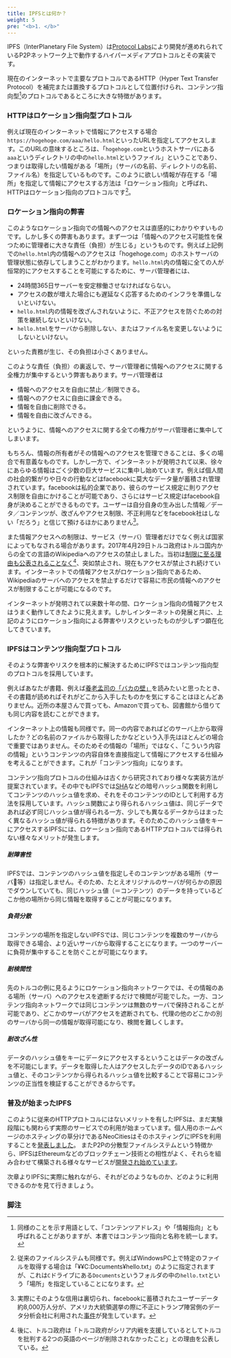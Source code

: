 ```yaml
---
title: IPFSとは何か？
weight: 5
pre: "<b>1. </b>"
---
```


IPFS（InterPlanetary File System）は[Protocol Labs](https://protocol.ai/)により開発が進めれられているP2Pネットワーク上で動作するハイパーメディアプロトコルとその実装です。

現在のインターネットで主要なプロトコルであるHTTP（Hyper Text Transfer Protocol）を補完または置換するプロトコルとして位置付けられ、コンテンツ指向型[^1]のプロトコルであるところに大きな特徴があります。

### HTTPはロケーション指向型プロトコル
例えば現在のインターネットで情報にアクセスする場合`https://hogehoge.com/aaa/hello.html`といったURLを指定してアクセスします。このURLの意味するところは、「`hogehoge.com`というホストサーバにある`aaa`というディレクトリの中の`hello.html`というファイル」ということであり、つまりは取得したい情報がある「場所」（サーバの名前、ディレクトリの名前、ファイル名）を指定しているものです。このように欲しい情報が存在する「場所」を指定して情報にアクセスする方法は「ロケーション指向」と呼ばれ、HTTPはロケーション指向のプロトコルです[^2]。

### ロケーション指向の弊害
このようなロケーション指向での情報へのアクセスは直感的にわかりやすいものです。しかし多くの弊害もあります。まず一つは「情報へのアクセス可能性を保つために管理者に大きな責任（負担）が生じる」というものです。例えば上記例での`hello.html`内の情報へのアクセスは「hogehoge.com」のホストサーバの管理状態に依存してしまうことがわかります。`hello.html`内の情報に全ての人が恒常的にアクセスすることを可能にするために、サーバ管理者には、

* 24時間365日サーバーを安定稼働させなければならない。
* アクセスの数が増えた場合にも遅延なく応答するためのインフラを準備しないといけない。
* `hello.html`内の情報を改ざんされないように、不正アクセスを防ぐための対策を継続しないといけない。
* `hello.html`をサーバから削除しない、またはファイル名を変更しないようにしないといけない。

といった責務が生じ、その負担は小さくありません。

このような責任（負担）の裏返しで、サーバ管理者に情報へのアクセスに関する全権力が集中するという弊害もあります。サーバ管理者は

* 情報へのアクセスを自由に禁止／制限できる。
* 情報へのアクセスに自由に課金できる。
* 情報を自由に削除できる。
* 情報を自由に改ざんできる。

というように、情報へのアクセスに関する全ての権力がサーバ管理者に集中してしまいます。

もちろん、情報の所有者がその情報へのアクセスを管理できることは、多くの場合で有意義なものです。しかし一方で、インターネットが発明されて以来、徐々にあらゆる情報はごく少数の巨大サービスに集中し始めています。例えば個人間の社会的繋がりや日々の行動などはfacebookに莫大なデータ量が蓄積され管理されています。facebookは私的企業であり、彼らのサービス規定に則りアクセス制限を自由にかけることが可能であり、さらにはサービス規定はfacebook自身が決めることができるものです。ユーザーは自分自身の生み出した情報／データ／コンテンツが、改ざんやアクセス制限、不正利用などをfacebook社はしない「だろう」と信じて預けるほかにありません[^3]。

また情報アクセスへの制限は、サービス（サーバ）管理者だけでなく例えば国家によってもなされる場合があります。2017年4月29日トルコ政府はトルコ国内からの全ての言語のWikipediaへのアクセスの禁止しました。当初は[制限に至る理由も公表されることなく](http://www.bbc.com/news/world-europe-39754909)[^4]、突如禁止され、現在もアクセスが禁止され続けています。インターネットでの情報アクセスがロケーション指向であるため、Wikipediaのサーバへのアクセスを禁止するだけで容易に市民の情報へのアクセスが制限することが可能になるのです。

インターネットが発明されて以来数十年の間、ロケーション指向の情報アクセスはうまく動作してきたように見えます。しかしインターネットの発展と共に、上記のようにロケーション指向による弊害やリスクといったものが少しずつ顕在化してきています。

### IPFSはコンテンツ指向型プロトコル
そのような弊害やリスクを根本的に解決するためにIPFSではコンテンツ指向型のプロトコルを採用しています。

例えばあなたが書籍、例えば[養老孟司の「バカの壁」](http://www.shinchosha.co.jp/book/610003/)を読みたいと思ったとき、その書籍が読めればそれがどこから入手したものかを気にすることはほとんどありません。近所の本屋さんで買っても、Amazonで買っても、図書館から借りても同じ内容を読むことができます。

インターネット上の情報も同様です。同一の内容であればどのサーバ上から取得したか？どの名前のファイルから取得したかなどという入手先はほとんどの場合で重要ではありません。そのためその情報の「場所」ではなく、「こういう内容の情報」というコンテンツの内容自体を直接指定して情報にアクセスする仕組みを考えることができます。これが「コンテンツ指向」になります。

コンテンツ指向プロトコルの仕組みは古くから研究されており様々な実装方法が提案されています。その中でもIPFSでは[SHA](https://ja.wikipedia.org/wiki/SHA-3)などの暗号ハッシュ関数を利用してコンテンツのハッシュ値を求め、それをそのコンテンツのIDとして利用する方法を採用しています。ハッシュ関数により得られるハッシュ値は、同じデータであれば必ず同じハッシュ値が得られる一方、少しでも異なるデータからはまったく異なるハッシュ値が得られる特徴があります。そのためこのハッシュ値をキーにアクセスするIPFSには、ロケーション指向であるHTTPプロトコルでは得られない様々なメリットが発生します。

##### 耐障害性
IPFSでは、コンテンツのハッシュ値を指定しそのコンテンツがある場所（サーバ等）は指定しません。そのため、たとえオリジナルのサーバが何らかの原因でダウンしていても、同じハッシュ値（＝コンテンツ）のデータを持っているどこか他の場所から同じ情報を取得することが可能になります。

##### 負荷分散
コンテンツの場所を指定しないIPFSでは、同じコンテンツを複数のサーバから取得できる場合、より近いサーバから取得することになります。一つのサーバーに負荷が集中することを防ぐことが可能になります。

##### 耐検閲性
先のトルコの例に見るようにロケーション指向ネットワークでは、その情報のある場所（サーバ）へのアクセスを遮断するだけで検閲が可能でした。一方、コンテンツ指向ネットワークでは同じコンテンツは無数のサーバで保持されることが可能であり、どこかのサーバがアクセスを遮断されても、代理の他のどこかの別のサーバから同一の情報が取得可能になり、検閲を難しくします。

##### 耐改ざん性
データのハッシュ値をキーにデータにアクセスするということはデータの改ざんを不可能にします。データを取得した人はアクセスしたデータのIDであるハッシュ値と、そのコンテンツから得られるハッシュ値を比較することで容易にコンテンツの正当性を検証することができるからです。

<!--　追記　複数の一つのファイルシステムに -->

### 普及が始まったIPFS
このように従来のHTTPプロトコルにはないメリットを有したIPFSは、まだ実験段階にも関わらず実際のサービスでの利用が始まっています。個人用のホームページのホスティングの草分けであるNeoCitiesはそのホスティングにIPFSを利用することを[発表しました](https://neocities.org/permanent-web)。
またP2Pの分散型ファイルシステムという特徴から、IPFSはEthereumなどのブロックチェーン技術との相性がよく、それらを組み合わせて構築される様々なサービスが[開発され始めています](https://github.com/ipfs/awesome-ipfs)。


次章よりIPFSに実際に触れながら、それがどのようなものか、どのように利用できるのかを見て行きましょう。




### 脚注
[^1]: 同様のことを示す用語として、「コンテンツアドレス」や「情報指向」とも呼ばれることがありますが、本書ではコンテンツ指向と名称を統一します。

[^2]: 従来のファイルシステムも同様です。例えばWindowsPC上で特定のファイルを取得する場合は「¥¥C:Documents¥hello.txt」のように指定されますが、これは`C`ドライブにある`Documents`というフォルダの中の`hello.txt`という「場所」を指定していることになります。

[^3]: 実際にそのような信用は裏切られ、facebookに蓄積されたユーザーデータ約8,000万人分が、アメリカ大統領選挙の際に不正にトランプ陣営側のデータ分析会社に利用された[事件](http://www.bbc.com/japanese/43650517)が発生しています。

[^4]: 後に、トルコ政府は「トルコ政府がシリア内戦を支援しているとしてトルコを批判する2つの英語のページが削除されなかったこと」との理由を公表している。
